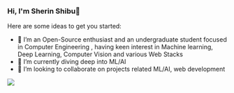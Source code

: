 ### Hi, I'm Sherin Shibu👋



Here are some ideas to get you started:

- 🔭 I’m an Open-Source enthusiast and an undergraduate student focused in Computer Engineering , having keen interest in Machine learning, Deep Learning, Computer Vision and various Web Stacks
- 🌱 I’m currently diving deep into ML/AI
- 👯 I’m looking to collaborate on projects related ML/AI, web development

<img src="https://github-readme-stats.vercel.app/api?username=sherin527&&show_icons=true&titile_color=ffffff&icon_color=bb2acf&text_color=daf7dc&bg_color=151515">


